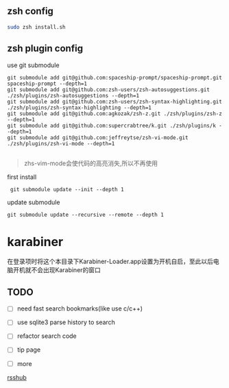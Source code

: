 

## zsh config

``` bash
sudo zsh install.sh
```

## zsh plugin config

use git submodule

```
git submodule add git@github.com:spaceship-prompt/spaceship-prompt.git spaceship-prompt --depth=1
git submodule add git@github.com:zsh-users/zsh-autosuggestions.git ./zsh/plugins/zsh-autosuggestions --depth=1
git submodule add git@github.com:zsh-users/zsh-syntax-highlighting.git ./zsh/plugins/zsh-syntax-highlighting --depth=1
git submodule add git@github.com:agkozak/zsh-z.git ./zsh/plugins/zsh-z --depth=1
git submodule add git@github.com:supercrabtree/k.git ./zsh/plugins/k --depth=1
git submodule add git@github.com:jeffreytse/zsh-vi-mode.git ./zsh/plugins/zsh-vi-mode --depth=1


```

> zhs-vim-mode会使代码的高亮消失,所以不再使用

first install
```
 git submodule update --init --depth 1
```
  update submodule
```
git submodule update --recursive --remote --depth 1
```


# karabiner
在登录项时将这个本目录下Karabiner-Loader.app设置为开机自启，至此以后电脑开机就不会出现Karabiner的窗口


## TODO
<!-- - [x]  -->
- [ ] need fast search bookmarks(like use c/c++)
- [ ] use sqlite3 parse history to search
- [ ] refactor search code
- [ ] tip page 
- [ ] more


[rsshub](https://docs.rsshub.app/zh/routes/programming#%E7%83%AD%E9%97%A8
)
